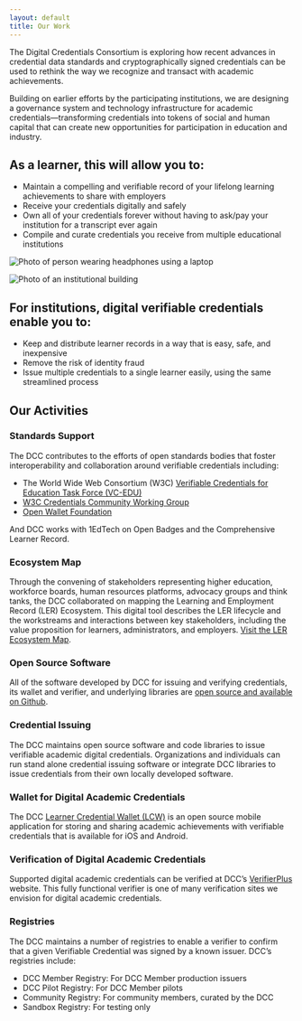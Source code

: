 ```yaml
---
layout: default
title: Our Work
---
```


The Digital Credentials Consortium is exploring how recent advances in credential data standards and cryptographically signed credentials can be used to rethink the way we recognize and transact with academic achievements.

Building on earlier efforts by the participating institutions, we are designing a governance system and technology infrastructure for academic credentials—transforming credentials into tokens of social and human capital that can create new opportunities for participation in education and industry. 


<!-- Grid format that places text block and images side by side at wide screen size -->
<div class="row">
<div class="col-lg-5"  markdown="1">

## As a learner, this will allow you to:

* Maintain a compelling and verifiable record of your lifelong learning achievements to share with employers
* Receive your credentials digitally and safely
* Own all of your credentials forever without having to ask/pay your institution for a transcript ever again
* Compile and curate credentials you receive from multiple educational institutions

</div>
<div class="col-lg-7 order-first order-lg-0" markdown="1">

![Photo of person wearing headphones using a laptop](/images/photo-1.jpg)

</div>
</div>


<div class="row mt-3">
<div class="col-lg-7" markdown="1">

![Photo of an institutional building](/images/photo-2.jpg)

</div>
<div class="col-lg-5"  markdown="1">

## For institutions, digital verifiable credentials enable you to:

* Keep and distribute learner records in a way that is easy, safe, and inexpensive
* Remove the risk of identity fraud
* Issue multiple credentials to a single learner easily, using the same streamlined process

</div>
</div>


## Our Activities

### Standards Support

The DCC contributes to the efforts of open standards bodies that foster interoperability and collaboration around verifiable credentials including:

* The World Wide Web Consortium (W3C) [Verifiable Credentials for Education Task Force (VC-EDU)](https://w3c-ccg.github.io/vc-ed/)
* [W3C Credentials Community Working Group](https://www.w3.org/community/credentials/)
* [Open Wallet Foundation](https://openwallet.foundation)

And DCC works with 1EdTech on Open Badges and the Comprehensive Learner Record.

### Ecosystem Map
Through the convening of stakeholders representing higher education, workforce boards, human resources platforms, advocacy groups and think tanks, the DCC collaborated on mapping the Learning and Employment Record (LER) Ecosystem. This digital tool describes the LER lifecycle and the workstreams and interactions between key stakeholders, including the value proposition for learners, administrators, and employers. [Visit the LER Ecosystem Map](https://lermap.t3networkhub.org/). 

### Open Source Software
All of the software developed by DCC for issuing and verifying credentials, its wallet and verifier, and underlying libraries are [open source and available on Github](https://github.com/digitalcredentials/).

### Credential Issuing
The DCC maintains open source software and code libraries to issue verifiable academic digital credentials. Organizations and individuals can run stand alone credential issuing software or integrate DCC libraries to issue credentials from their own locally developed software.

### Wallet for Digital Academic Credentials
The DCC [Learner Credential Wallet (LCW)](https://lcw.app/) is an open source mobile application for storing and sharing academic achievements with verifiable credentials that is available for iOS and Android.

### Verification of Digital Academic Credentials
Supported digital academic credentials can be verified at DCC’s [VerifierPlus](https://verifierplus.org/) website. This fully functional verifier is one of many verification sites we envision for digital academic credentials.

### Registries
The DCC maintains a number of registries to enable a verifier to confirm that a given Verifiable Credential was signed by a known issuer. DCC’s registries include:
* DCC Member Registry: For DCC Member production issuers
* DCC Pilot Registry: For DCC Member pilots
* Community Registry: For community members, curated by the DCC
* Sandbox Registry: For testing only
